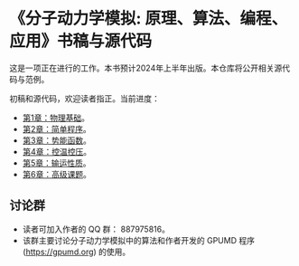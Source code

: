 # 《分子动力学模拟: 原理、算法、编程、应用》书稿与源代码

这是一项正在进行的工作。本书预计2024年上半年出版。本仓库将公开相关源代码与范例。

初稿和源代码，欢迎读者指正。当前进度：
- [第1章：物理基础](chapter-01-physics-foundations/readme.md)。
- [第2章：简单程序](chapter-02-simple-md/readme.md)。
- [第3章：势能函数](chapter-03-potentials/readme.md)。
- [第4章：控温控压](chapter-04-ensembles/readme.md)。
- [第5章：输运性质](chapter-05-transport/README.md)。
- [第6章：高级课题](chapter-06-advanced/readme.md)。

## 讨论群
* 读者可加入作者的 QQ 群： 887975816。
* 该群主要讨论分子动力学模拟中的算法和作者开发的 GPUMD 程序 (https://gpumd.org) 的使用。

